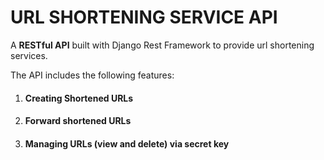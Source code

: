# URL SHORTENING SERVICE API
A **RESTful API** built with Django Rest Framework to provide url shortening services.

The API includes the following features:
1. #### Creating Shortened URLs
2. #### Forward shortened URLs
3. #### Managing URLs (view and delete) via secret key
